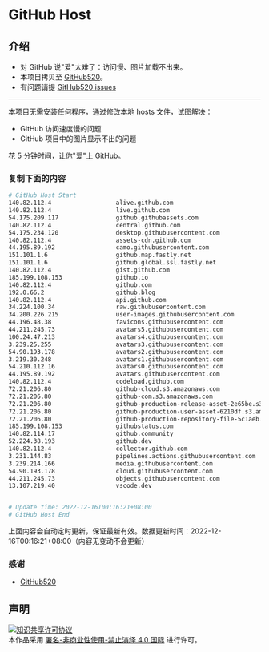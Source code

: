 # GitHub Host
## 介绍
- 对 GitHub 说"爱"太难了：访问慢、图片加载不出来。
- 本项目拷贝至 [GitHub520](https://github.com/521xueweihan/GitHub520)。
- 有问题请提 [GitHub520 issues](https://github.com/521xueweihan/GitHub520/issues/new)

---

本项目无需安装任何程序，通过修改本地 hosts 文件，试图解决：
- GitHub 访问速度慢的问题
- GitHub 项目中的图片显示不出的问题

花 5 分钟时间，让你"爱"上 GitHub。

### 复制下面的内容
```bash
# GitHub Host Start
140.82.112.4                  alive.github.com
140.82.112.4                  live.github.com
54.175.209.117                github.githubassets.com
140.82.112.4                  central.github.com
54.175.234.120                desktop.githubusercontent.com
140.82.112.4                  assets-cdn.github.com
44.195.89.192                 camo.githubusercontent.com
151.101.1.6                   github.map.fastly.net
151.101.1.6                   github.global.ssl.fastly.net
140.82.112.4                  gist.github.com
185.199.108.153               github.io
140.82.112.4                  github.com
192.0.66.2                    github.blog
140.82.112.4                  api.github.com
34.224.100.34                 raw.githubusercontent.com
34.200.226.215                user-images.githubusercontent.com
44.196.48.38                  favicons.githubusercontent.com
44.211.245.73                 avatars5.githubusercontent.com
100.24.47.213                 avatars4.githubusercontent.com
3.239.25.255                  avatars3.githubusercontent.com
54.90.193.178                 avatars2.githubusercontent.com
3.219.30.248                  avatars1.githubusercontent.com
54.210.112.16                 avatars0.githubusercontent.com
44.195.89.192                 avatars.githubusercontent.com
140.82.112.4                  codeload.github.com
72.21.206.80                  github-cloud.s3.amazonaws.com
72.21.206.80                  github-com.s3.amazonaws.com
72.21.206.80                  github-production-release-asset-2e65be.s3.amazonaws.com
72.21.206.80                  github-production-user-asset-6210df.s3.amazonaws.com
72.21.206.80                  github-production-repository-file-5c1aeb.s3.amazonaws.com
185.199.108.153               githubstatus.com
140.82.114.17                 github.community
52.224.38.193                 github.dev
140.82.112.4                  collector.github.com
3.231.144.83                  pipelines.actions.githubusercontent.com
3.239.214.166                 media.githubusercontent.com
54.90.193.178                 cloud.githubusercontent.com
44.211.245.73                 objects.githubusercontent.com
13.107.219.40                 vscode.dev


# Update time: 2022-12-16T00:16:21+08:00
# GitHub Host End

```
上面内容会自动定时更新，保证最新有效。数据更新时间：2022-12-16T00:16:21+08:00（内容无变动不会更新）

### 感谢

- [GitHub520](https://github.com/521xueweihan/GitHub520)

## 声明
<a rel="license" href="https://creativecommons.org/licenses/by-nc-nd/4.0/deed.zh"><img alt="知识共享许可协议" style="border-width: 0" src="https://licensebuttons.net/l/by-nc-nd/4.0/88x31.png"></a><br>本作品采用 <a rel="license" href="https://creativecommons.org/licenses/by-nc-nd/4.0/deed.zh">署名-非商业性使用-禁止演绎 4.0 国际</a> 进行许可。
